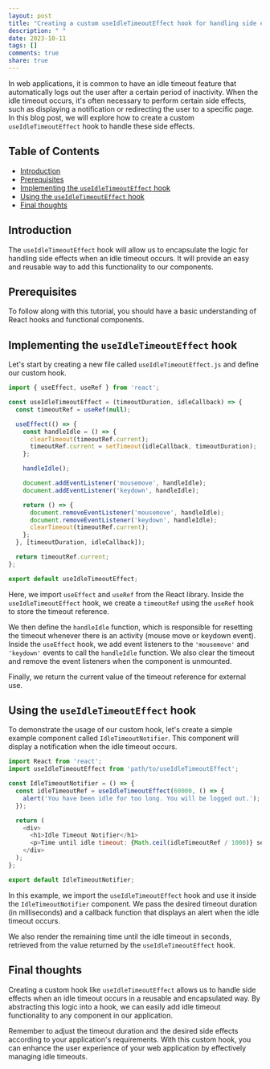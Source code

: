 ```yaml
---
layout: post
title: "Creating a custom useIdleTimeoutEffect hook for handling side effects when idle timeout occurs"
description: " "
date: 2023-10-11
tags: []
comments: true
share: true
---
```


In web applications, it is common to have an idle timeout feature that automatically logs out the user after a certain period of inactivity. When the idle timeout occurs, it's often necessary to perform certain side effects, such as displaying a notification or redirecting the user to a specific page. In this blog post, we will explore how to create a custom `useIdleTimeoutEffect` hook to handle these side effects.

## Table of Contents

- [Introduction](#introduction)
- [Prerequisites](#prerequisites)
- [Implementing the `useIdleTimeoutEffect` hook](#implementing-the-useidletimeouteffect-hook)
- [Using the `useIdleTimeoutEffect` hook](#using-the-useidletimeouteffect-hook)
- [Final thoughts](#final-thoughts)

## Introduction
The `useIdleTimeoutEffect` hook will allow us to encapsulate the logic for handling side effects when an idle timeout occurs. It will provide an easy and reusable way to add this functionality to our components.

## Prerequisites
To follow along with this tutorial, you should have a basic understanding of React hooks and functional components.

## Implementing the `useIdleTimeoutEffect` hook
Let's start by creating a new file called `useIdleTimeoutEffect.js` and define our custom hook.

```javascript
import { useEffect, useRef } from 'react';

const useIdleTimeoutEffect = (timeoutDuration, idleCallback) => {
  const timeoutRef = useRef(null);

  useEffect(() => {
    const handleIdle = () => {
      clearTimeout(timeoutRef.current);
      timeoutRef.current = setTimeout(idleCallback, timeoutDuration);
    };

    handleIdle();

    document.addEventListener('mousemove', handleIdle);
    document.addEventListener('keydown', handleIdle);

    return () => {
      document.removeEventListener('mousemove', handleIdle);
      document.removeEventListener('keydown', handleIdle);
      clearTimeout(timeoutRef.current);
    };
  }, [timeoutDuration, idleCallback]);

  return timeoutRef.current;
};

export default useIdleTimeoutEffect;
```

Here, we import `useEffect` and `useRef` from the React library. Inside the `useIdleTimeoutEffect` hook, we create a `timeoutRef` using the `useRef` hook to store the timeout reference.

We then define the `handleIdle` function, which is responsible for resetting the timeout whenever there is an activity (mouse move or keydown event). Inside the `useEffect` hook, we add event listeners to the `'mousemove'` and `'keydown'` events to call the `handleIdle` function. We also clear the timeout and remove the event listeners when the component is unmounted.

Finally, we return the current value of the timeout reference for external use.

## Using the `useIdleTimeoutEffect` hook
To demonstrate the usage of our custom hook, let's create a simple example component called `IdleTimeoutNotifier`. This component will display a notification when the idle timeout occurs.

```javascript
import React from 'react';
import useIdleTimeoutEffect from 'path/to/useIdleTimeoutEffect';

const IdleTimeoutNotifier = () => {
  const idleTimeoutRef = useIdleTimeoutEffect(60000, () => {
    alert('You have been idle for too long. You will be logged out.');
  });

  return (
    <div>
      <h1>Idle Timeout Notifier</h1>
      <p>Time until idle timeout: {Math.ceil(idleTimeoutRef / 1000)} seconds</p>
    </div>
  );
};

export default IdleTimeoutNotifier;
```

In this example, we import the `useIdleTimeoutEffect` hook and use it inside the `IdleTimeoutNotifier` component. We pass the desired timeout duration (in milliseconds) and a callback function that displays an alert when the idle timeout occurs.

We also render the remaining time until the idle timeout in seconds, retrieved from the value returned by the `useIdleTimeoutEffect` hook.

## Final thoughts
Creating a custom hook like `useIdleTimeoutEffect` allows us to handle side effects when an idle timeout occurs in a reusable and encapsulated way. By abstracting this logic into a hook, we can easily add idle timeout functionality to any component in our application.

Remember to adjust the timeout duration and the desired side effects according to your application's requirements. With this custom hook, you can enhance the user experience of your web application by effectively managing idle timeouts.